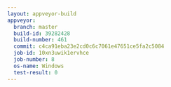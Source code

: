 ```yaml
---
layout: appveyor-build
appveyor:
  branch: master
  build-id: 39282428
  build-number: 461
  commit: c4ca91eba23e2cd0c6c7061e47651ce5fa2c5084
  job-id: 10xn3uwik1ervhce
  job-number: 8
  os-name: Windows
  test-result: 0
---
```

